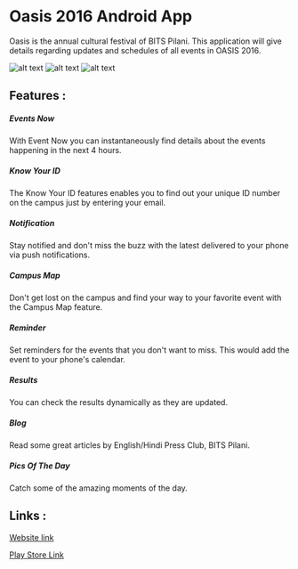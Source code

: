 # Oasis 2016 Android App

Oasis is the annual cultural festival of BITS Pilani. This application will give details regarding updates and schedules of all events in OASIS 2016.


![alt text](https://lh3.googleusercontent.com/5tVOSYUN1QwjMbBTb23xLdY5EfgkECtf_F2xoKVAIEejygFMqn3f-jOpvfs93nQO0w=h310-rw)
![alt text](https://lh3.googleusercontent.com/6NuVeq0taA6UnuRKQ5QsP9C1gjphStB0En3AzzcSyc1UJ9goqojXxtmvQZ2P1v8m-DI=h310-rw)
![alt text](https://lh3.googleusercontent.com/VY2RK9ENONya4gXfLc8ADtdBUiwBJ8nXt14S49oTuJGMjj-OTuqaLKRfresFUXjCcAk=h310-rw)

## Features :

##### Events Now 
With Event Now you can instantaneously find details about the events happening in the next 4 hours.

##### Know Your ID 
The Know Your ID features enables you to find out your unique ID number on the campus just by entering your email.

##### Notification 
Stay notified and don't miss the buzz with the latest delivered to your phone via push notifications.

##### Campus Map 
Don't get lost on the campus and find your way to your favorite event with the Campus Map feature.

##### Reminder 
Set reminders for the events that you don't want to miss. This would add the event to your phone's calendar.

##### Results 
You can check the results dynamically as they are updated.

##### Blog 
Read some great articles by English/Hindi Press Club, BITS Pilani.

##### Pics Of The Day 
Catch some of the amazing moments of the day.
## Links :
[Website link](http://www.bits-oasis.org "Oasis-BITS pilani")   
   
[Play Store Link](https://play.google.com/store/apps/details?id=v2015.oasis.pilani.bits.com.home "Oasis 2016 App")
